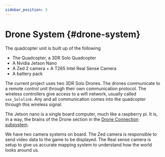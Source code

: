 ```yaml
---
sidebar_position: 3
---
```

# Drone System {#drone-system}
The quadcopter unit is built up of the following
- The Quadcopter, a 3DR Solo Quadcopter
- A Nvidia Jetson Nano
- A Zed 2 camera + A T265 Intel Real Sense Camera
- A battery pack


The current project uses two 3DR Solo Drones. The drones communicate to a remote control unit through their own communication protocol.
The wireless controllers give access to a wifi network, usually called `xxx_Sololink`.
Any and all communication comes into the quadcopter through this wireless signal.


The Jetson nano is a single board computer, much like a raspberry pi. It is, in a way, the brains of the Drone section
in the [Drone Connection subsystem](#drone-to-game).

We have two camera systems on board. The Zed camera is responsible to send video data to the game to be displayed.
The Real sense camera is setup to give us accurate mapping system to understand how the world looks around us.
